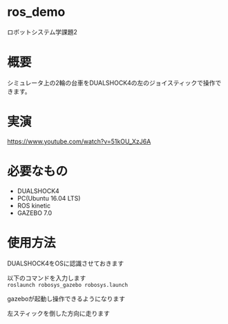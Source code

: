 # ros_demo
ロボットシステム学課題2

# 概要
シミュレータ上の2輪の台車をDUALSHOCK4の左のジョイスティックで操作できます。

# 実演
https://www.youtube.com/watch?v=51kOU_XzJ6A

# 必要なもの
* DUALSHOCK4
* PC(Ubuntu 16.04 LTS)
* ROS kinetic
* GAZEBO 7.0

# 使用方法 #

DUALSHOCK4をOSに認識させておきます

以下のコマンドを入力します  
`roslaunch robosys_gazebo robosys.launch`

gazeboが起動し操作できるようになります 

左スティックを倒した方向に走ります

